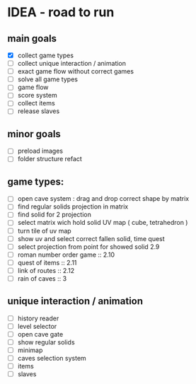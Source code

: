 # IDEA - road to run

## main goals
  - [x] collect game types
  - [ ] collect unique interaction / animation
  - [ ] exact game flow without correct games
  - [ ] solve all game types
  - [ ] game flow
  - [ ] score system
  - [ ] collect items
  - [ ] release slaves

## minor goals 
  - [ ] preload images
  - [ ] folder structure refact

## game types:
  - [ ] open cave system : drag and drop correct shape by matrix
  - [ ] find regular solids projection in matrix
  - [ ] find solid for 2 projection
  - [ ] select matrix wich hold solid UV map ( cube, tetrahedron )
  - [ ] turn tile of uv map
  - [ ] show uv and select correct fallen solid, time quest
  - [ ] select projection from point for showed solid 2.9
  - [ ] roman number order game :: 2.10
  - [ ] quest of items :: 2.11
  - [ ] link of routes :: 2.12
  - [ ] rain of caves :: 3

## unique interaction / animation
  - [ ] history reader
  - [ ] level selector
  - [ ] open cave gate
  - [ ] show regular solids
  - [ ] minimap
  - [ ] caves selection system
  - [ ] items
  - [ ] slaves